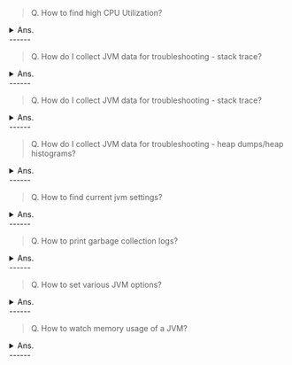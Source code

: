 > Q. How to find high CPU Utilization?
<details><summary>Ans.</summary>
<p>

```
Using top command
Using vmstat
Using sar

Example:
top -n 1 -H -p <pid>

Example:
vmstat 1 20

Example:
sar -u 1 3 Displays real time CPU usage every 1 second for 3 times.
sar -u ALL Same as “sar -u” but displays additional fields.

https://www.thegeekstuff.com/2011/03/sar-examples/

$ sar -P ALL 1 1
Linux 2.6.18-194.el5PAE (dev-db)        03/26/2011      _i686_  (8 CPU)

01:34:12 PM       CPU     %user     %nice   %system   %iowait    %steal     %idle
01:34:13 PM       all     11.69      0.00      4.71      0.69      0.00     82.90
01:34:13 PM         0     35.00      0.00      6.00      0.00      0.00     59.00
01:34:13 PM         1     22.00      0.00      5.00      0.00      0.00     73.00
01:34:13 PM         2      3.00      0.00      1.00      0.00      0.00     96.00
01:34:13 PM         3      0.00      0.00      0.00      0.00      0.00    100.00

$ sar -P 1 1 1
Linux 2.6.18-194.el5PAE (dev-db)        03/26/2011      _i686_  (8 CPU)

01:36:25 PM       CPU     %user     %nice   %system   %iowait    %steal     %idle
01:36:26 PM         1      8.08      0.00      2.02      1.01      0.00     88.89

```
</p>
</details>
------

> Q. How do I collect JVM data for troubleshooting - stack trace?
<details><summary>Ans.</summary>
<p>

```
Collect thread dump or stack trace.

kill -3 pid

PID=<pid>;jstack -F -l ${PID} > $(date +"%Y%m%d%H%M%S")_jstack_${PID}.log
```
</p>
</details>
------

> Q. How do I collect JVM data for troubleshooting - stack trace?
<details><summary>Ans.</summary>
<p>

```
Collect thread dump or stack trace.

kill -3 pid

PID=<pid>;jstack -F -l ${PID} > $(date +"%Y%m%d%H%M%S")_jstack_${PID}.log

jcmd <pid> Thread.print > <file-path>

jvisualVM has option to do thread dump on screen

https://blog.fastthread.io/2016/06/06/how-to-take-thread-dumps-7-options/
```
</p>
</details>
------

> Q. How do I collect JVM data for troubleshooting - heap dumps/heap histograms?
<details><summary>Ans.</summary>
<p>

```
For heap historgrams try:
jmap -histo:live <pid>

For heap dumps try
jmap -dump:live,format=b,file=/tmp/dump.hprof 12587
jmap -dump:format=b,file=c:\temp\HeapDump.hprof <pid>

jcmd <pid> GC.heap_dump <file-path>

java -XX:+HeapDumpOnOutOfMemoryError -XX:HeapDumpPath=<file-or-dir-path>
https://www.baeldung.com/java-heap-dump-capture
```
</p>
</details>
------

> Q. How to find current jvm settings?
<details><summary>Ans.</summary>
<p>

```
jinfo <pid>

```
</p>
</details>
------


> Q. How to print garbage collection logs?
<details><summary>Ans.</summary>
<p>

```

-Xloggc:<confluence-home>/logs/`date +%F_%H-%M-%S`-gc.log -XX:+PrintGCDetails -XX:+PrintGCDateStamps -XX:+PrintTenuringDistribution -XX:+PrintGCCause
-XX:+UseGCLogFileRotation -XX:NumberOfGCLogFiles=10 -XX:GCLogFileSize=5M
```
</p>
</details>
------

> Q. How to set various JVM options?
<details><summary>Ans.</summary>
<p>

```
-Xms	For setting the initial heap size when JVM starts

-Xmx	For setting the maximum heap size.

-Xmn	For setting the size of the Young Generation, rest of the space goes for Old Generation.

-XX:PermGen	For setting the initial size of the Permanent Generation memory

-XX:MaxPermGen	For setting the maximum size of Perm Gen

-XX:SurvivorRatio	For providing ratio of Eden space and Survivor Space, 
for example if Young Generation size is 10m and VM switch is -XX:SurvivorRatio=2 
then 5m will be reserved for Eden Space and 2.5m each for both the Survivor spaces. The default value is 8.
Ratio of 8 means 1:1:8 each survior space is 1/10th of total. 1/10 + 1/10 + 8/10 (or 1:8 between survivor and eden)

-XX:NewRatio	For providing ratio of old/new generation sizes. The default value is 2.
```
</p>
</details>
------


> Q. How to watch memory usage of a JVM?
<details><summary>Ans.</summary>
<p>

```
jstat -gc <pid> <time in ms>

pankaj@Pankaj:~$ jstat -gc 9582 1000
 S0C    S1C    S0U    S1U      EC       EU        OC         OU       PC     PU        YGC     YGCT    FGC    FGCT     GCT
1024.0 1024.0  0.0    0.0    8192.0   7933.3   42108.0    23401.3   20480.0 19990.9    157    0.274  40      1.381    1.654
1024.0 1024.0  0.0    0.0    8192.0   8026.5   42108.0    23401.3   20480.0 19990.9    157    0.274  40      1.381    1.654
1024.0 1024.0  0.0    0.0    8192.0   8030.0   42108.0    23401.3   20480.0 19990.9    157    0.274  40      1.381    1.654
1024.0 1024.0  0.0    0.0    8192.0   8122.2   42108.0    23401.3   20480.0 19990.9    157    0.274  40      1.381    1.654
1024.0 1024.0  0.0    0.0    8192.0   8171.2   42108.0    23401.3   20480.0 19990.9    157    0.274  40      1.381    1.654
1024.0 1024.0  48.7   0.0    8192.0   106.7    42108.0    23401.3   20480.0 19990.9    158    0.275  40      1.381    1.656
1024.0 1024.0  48.7   0.0    8192.0   145.8    42108.0    23401.3   20480.0 19990.9    158    0.275  40      1.381    1.656

```
</p>
</details>
------

